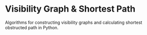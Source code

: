 # Visibility Graph & Shortest Path
Algorithms for constructing visibility graphs and calculating shortest obstructed path in Python.
